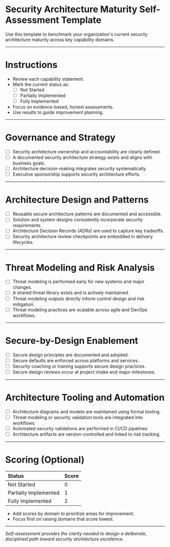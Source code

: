 # Security Architecture Maturity Self-Assessment Template

Use this template to benchmark your organization's current security architecture maturity across key capability domains.

---

# Instructions

- Review each capability statement.
- Mark the current status as:
  - [ ] Not Started
  - [ ] Partially Implemented
  - [ ] Fully Implemented
- Focus on evidence-based, honest assessments.
- Use results to guide improvement planning.

---

# Governance and Strategy

- [ ] Security architecture ownership and accountability are clearly defined.
- [ ] A documented security architecture strategy exists and aligns with business goals.
- [ ] Architecture decision-making integrates security systematically.
- [ ] Executive sponsorship supports security architecture efforts.

---

# Architecture Design and Patterns

- [ ] Reusable secure architecture patterns are documented and accessible.
- [ ] Solution and system designs consistently incorporate security requirements.
- [ ] Architecture Decision Records (ADRs) are used to capture key tradeoffs.
- [ ] Security architecture review checkpoints are embedded in delivery lifecycles.

---

# Threat Modeling and Risk Analysis

- [ ] Threat modeling is performed early for new systems and major changes.
- [ ] A shared threat library exists and is actively maintained.
- [ ] Threat modeling outputs directly inform control design and risk mitigation.
- [ ] Threat modeling practices are scalable across agile and DevOps workflows.

---

# Secure-by-Design Enablement

- [ ] Secure design principles are documented and adopted.
- [ ] Secure defaults are enforced across platforms and services.
- [ ] Security coaching or training supports secure design practices.
- [ ] Secure design reviews occur at project intake and major milestones.

---

# Architecture Tooling and Automation

- [ ] Architecture diagrams and models are maintained using formal tooling.
- [ ] Threat modeling or security validation tools are integrated into workflows.
- [ ] Automated security validations are performed in CI/CD pipelines.
- [ ] Architecture artifacts are version-controlled and linked to risk tracking.

---

# Scoring (Optional)

| Status | Score |
|:-------|:------|
| Not Started | 0 |
| Partially Implemented | 1 |
| Fully Implemented | 2 |

- Add scores by domain to prioritize areas for improvement.
- Focus first on raising domains that score lowest.

---

*Self-assessment provides the clarity needed to design a deliberate, disciplined path toward security architecture excellence.*